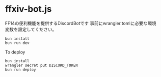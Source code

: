 # ffxiv-bot.js
FF14の便利機能を提供するDiscordBotです
事前にwrangler.tomlに必要な環境変数を設定してください。
```
bun install
bun run dev
```
To deploy
```
bun install
wrangler secret put DISCORD_TOKEN
bun run deploy
```